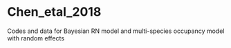 # Chen_etal_2018
Codes and data for Bayesian RN model and multi-species occupancy model with random effects
